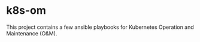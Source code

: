 # k8s-om
This project contains a few ansible playbooks for Kubernetes Operation and Maintenance (O&amp;M).
